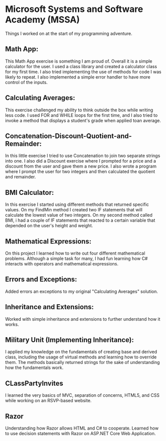 # Microsoft Systems and Software Academy (MSSA)
Things I worked on at the start of my programming adventure.

## Math App:
 This Math App exercise is something I am proud of. Overall it is a simple calculator for the user. 
I used a class library and created a calculator class for my first time. 
I also tried implementing the use of methods for code I was likely to repeat. 
I also implemented a simple error handler to have more control of the inputs.

## Calculating Averages: 
This exercise challenged my ability to think outside the box while writing less code. 
I used FOR and WHILE loops for the first time, and I also tried to invoke a method that displays a student's grade when applied toan average.

## Concatenation-Discount-Quotient-and-Remainder:
 In this little exercise I tried to use Concatenation to join two separate strings into one.
I also did a Discount exercise where I prompted for a price and a discount from the user and gave them a new price. 
I also wrote a program where I prompt the user for two integers and then calculated the quotient and remainder.

## BMI Calculator: 
In this exercise I started using different methods that returned specific values. 
On my FindMin method I created two IF statements that will calculate the lowest value of two integers. 
On my second method called BMI, i had a couple of IF statements that reacted to a certain variable that depended on the user's height and weight.

## Mathematical Expressions:
 On this project I learned how to write out four different mathematical problems. 
Although a simple task for many, I had fun learning how C# interacts with operators and mathematical expressions.

## Errors and Exceptions: 
Added errors an exceptions to my original "Calculating Averages" solution.

## Inheritance and Extensions: 
Worked with simple inheritance and extensions to further understand how it works.

## Military Unit (Implementing Inheritance): 
I applied my knowledge on the fundamentals of creating base and derived class, including the usage of virtual methods and learning how to override them. The methods basically returned strings for the sake of understanding how the fundamentals work.

## CLassPartyInvites
I learned the very basics of MVC, separation of concerns, HTML5, and CSS while working on an RSVP-based website.

## Razor
Understanding how Razor allows HTML and C# to cooperate. Learned how to use decision statements with Razor on ASP.NET Core Web Application.
